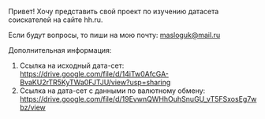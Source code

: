 Привет! Хочу представить свой проект по изучению датасета соискателей на сайте hh.ru.

Если будут вопросы, то пиши на мою почту: masloguk@mail.ru

Дополнительная информация:
1) Ссылка на исходный дата-сет: https://drive.google.com/file/d/14iTw0AfcGA-BvaKU2rTR5KyTWa0FJTJU/view?usp=sharing
2) Ссылка на дата-сет с данными по валютному обмену: https://drive.google.com/file/d/19EvwnQWHhOuhSnuGU_vT5FSxosEg7wbz/view